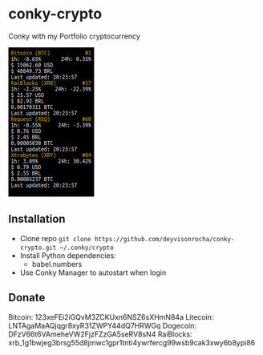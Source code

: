 # conky-crypto
Conky with my Portfolio cryptocurrency

<img src='crypto.png'>

## Installation
- Clone repo `git clone https://github.com/deyvisonrocha/conky-crypto.git ~/.conky/crypto`
- Install Python dependencies:
  - babel.numbers
- Use Conky Manager to autostart when login

## Donate

Bitcoin: 123xeFEi2iGQvM3ZCKUxn6NSZ6sXHmN84a
Litecoin: LNTAgaMaAQjqgr8xyR31ZWPY44dQ7HRWGq
Dogecoin: DFzV66t6VAmeheVW2FjzFZzGA5seRV8sN4
RaiBlocks: xrb_1g1bwjeg3brsg55d8jmwc1gpr1tnti4ywrfercg99wsb9cak3xwy6b8ypi86
